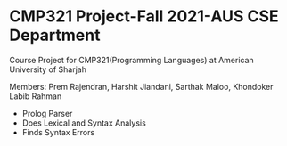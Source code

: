 # CMP321 Project-Fall 2021-AUS CSE Department

Course Project for CMP321(Programming Languages) at American University of Sharjah

Members: Prem Rajendran, Harshit Jiandani, Sarthak Maloo, Khondoker Labib Rahman

- Prolog Parser
- Does Lexical and Syntax Analysis
- Finds Syntax Errors
